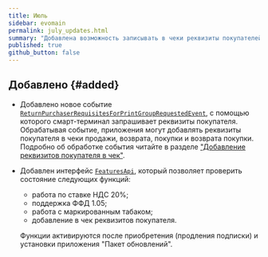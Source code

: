 ```yaml
---
title: Июль
sidebar: evomain
permalink: july_updates.html
summary: "Добавлена возможность записывать в чеки реквизиты покупателей. Добавлен интерфейс, с помощью которого приложения могут проверить состояние таких функций как возможность работать по ставке НДС 20%, поддержка ФФД 1.05, возможность добавлять в чек реквизиты покупателя и работать с маркированным табаком."
published: true
github_button: false
---
```


## Добавлено {#added}

* Добавлено новое событие [`ReturnPurchaserRequisitesForPrintGroupRequestedEvent`](./integration-library/ru/evotor/framework/receipt/formation/event/ReturnPurchaserRequisitesForPrintGroupRequestedEvent.html), с помощью которого смарт-терминал запрашивает реквизиты покупателя. Обрабатывая событие, приложения могут добавлять реквизиты покупателя в чеки продажи, возврата, покупки и возврата покупки. Подробно об обработке события читайте в разделе ["Добавление реквизитов покупателя в чек"](./doc_java_purchase_requisites_event_processing.html).
* Добавлен интерфейс [`FeaturesApi`](./integration-library/ru/evotor/framework/features/FeaturesApi.html), который позволяет проверить состояние следующих функций:

   * работа по ставке НДС 20%;
   * поддержка ФФД 1.05;
   * работа с маркированным табаком;
   * добавление в чек реквизитов покупателя.

   Функции активируются после приобретения (продления подписки) и установки приложения "Пакет обновлений".
